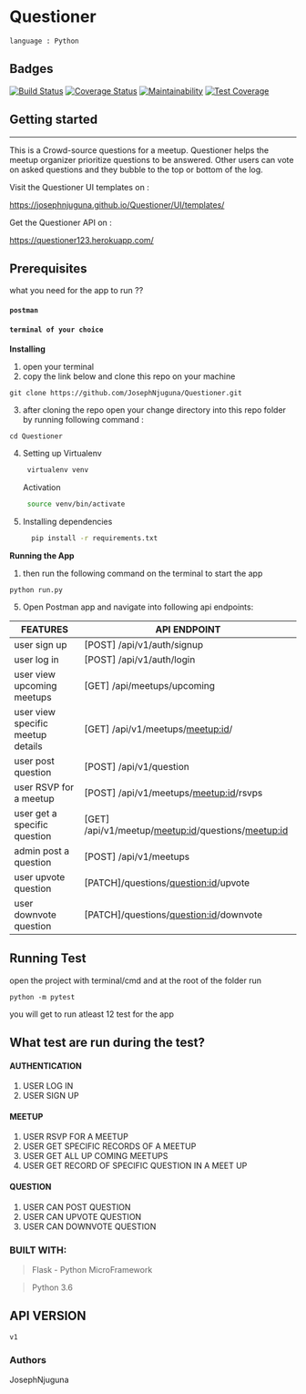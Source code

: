 # Questioner
 `language : Python`

**Badges**
---
[![Build Status](https://travis-ci.org/JosephNjuguna/Questioner.svg?branch=develop)](https://travis-ci.org/JosephNjuguna/Questioner)
[![Coverage Status](https://coveralls.io/repos/github/JosephNjuguna/Questioner/badge.svg)](https://coveralls.io/github/JosephNjuguna/Questioner)
[![Maintainability](https://api.codeclimate.com/v1/badges/014f3891087e4424bc08/maintainability)](https://codeclimate.com/github/JosephNjuguna/Questioner/maintainability)
[![Test Coverage](https://api.codeclimate.com/v1/badges/014f3891087e4424bc08/test_coverage)](https://codeclimate.com/github/JosephNjuguna/Questioner/test_coverage)
## Getting started
---
This is a Crowd-source questions for a meetup. Questioner helps the meetup organizer prioritize
questions to be answered. Other users can vote on asked questions and they bubble to the top
or bottom of the log.

Visit the Questioner UI templates on :

https://josephnjuguna.github.io/Questioner/UI/templates/ 

Get the Questioner API on : 

https://questioner123.herokuapp.com/

## Prerequisites
what you need for the app to run ??

#### `postman`
#### `terminal of your choice`

**Installing**

1. open your terminal
2. copy the link below and clone this repo on your machine
```
git clone https://github.com/JosephNjuguna/Questioner.git
```
3. after cloning the repo open your change directory into this repo folder  by running following command :

```
cd Questioner
```

4. Setting up Virtualenv
   
   ```bash
    virtualenv venv

   ```

   Activation

   ```bash
    source venv/bin/activate
   ```

5. Installing dependencies

    ```bash
      pip install -r requirements.txt
    ```

**Running the App**

1. then run the following command on the terminal to start the app 

```
python run.py
```
5. Open Postman app  and  navigate into following api endpoints:

| FEATURES                          | API ENDPOINT                                           |
| --------------------------------- | ------------------------------------------------------ |
| user sign up                      | [POST] /api/v1/auth/signup                             |
| user log in                       | [POST] /api/v1/auth/login                              |
| user view upcoming meetups        | [GET] /api/meetups/upcoming                            |
| user view specific meetup details | [GET]   /api/v1/meetups/<meetup:id>/                   |
| user post question                | [POST] /api/v1/question                                |
| user RSVP for a meetup            | [POST] /api/v1/meetups/<meetup:id>/rsvps               |
| user get a specific question      | [GET] /api/v1/meetup/<meetup:id>/questions/<meetup:id> |
| admin post a question             | [POST] /api/v1/meetups                                 |
| user upvote question              | [PATCH]/questions/<question:id>/upvote                 |
| user downvote question            | [PATCH]/questions/<question:id>/downvote               |



**Running Test**
---
open the project with terminal/cmd and
at the root of the folder run 

`python -m pytest`

you will get to run atleast 12 test for the app

## What test are run during the test?

#### AUTHENTICATION
  1. USER LOG IN 
  1. USER SIGN UP

 #### MEETUP

1. USER RSVP FOR A MEETUP
2. USER GET SPECIFIC RECORDS OF A MEETUP
3. USER GET ALL UP COMING MEETUPS
4. USER GET RECORD OF SPECIFIC QUESTION IN A MEET UP
 
#### QUESTION
 1. USER CAN POST QUESTION
 2. USER CAN UPVOTE QUESTION 
 3. USER CAN DOWNVOTE QUESTION


### BUILT WITH:
>Flask - Python MicroFramework

>Python 3.6



## API VERSION
```
v1
```
### Authors 

JosephNjuguna
